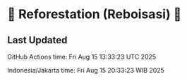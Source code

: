 
# 🌳 Reforestation (Reboisasi) 🌲

## Last Updated

GitHub Actions time: Fri Aug 15 13:33:23 UTC 2025

Indonesia/Jakarta time: Fri Aug 15 20:33:23 WIB 2025
